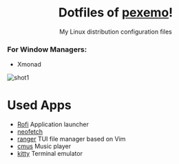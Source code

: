 <h1 align="center">Dotfiles of <a href="https://github.com/pexemo">pexemo</a>!</h1>
<p align="center">My Linux distribution configuration files</p>

### For Window Managers:
- Xmonad

![shot1](screenshots/main1.png)

# Used Apps
- [Rofi](https://github.com/davatorium/rofi) Application launcher
- [neofetch](https://github.com/dylanaraps/neofetch)
- [ranger](https://github.com/ranger/ranger) TUI file manager based on Vim
- [cmus](https://github.com/cmus/cmus) Music player
- [kitty](https://github.com/kovidgoyal/kitty) Terminal emulator
